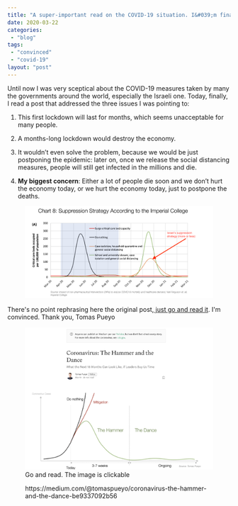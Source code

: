 ```yaml
---
title: "A super-important read on the COVID-19 situation. I&#039;m finally convinced"
date: 2020-03-22
categories: 
 - "blog"
tags: 
 - "convinced"
 - "covid-19"
layout: "post"
---
```


<!-- wp:paragraph -->
Until now I was very sceptical about the COVID-19 measures taken by many the governments around the world, especially the Israeli one. Today, finally, I read a post that addressed the three issues I was pointing to:


<!-- /wp:paragraph -->

<!-- wp:list {"ordered":true} -->
1. This first lockdown will last for months, which seems unacceptable for many people.

2. A months-long lockdown would destroy the economy.

3. It wouldn’t even solve the problem, because we would be just postponing the epidemic: later on, once we release the social distancing measures, people will still get infected in the millions and die.

4. **My biggest concern**: Either a lot of people die soon and we don’t hurt the economy today, or we hurt the economy today, just to postpone the deaths.


<!-- /wp:list -->

<!-- wp:image {"id":3131,"sizeSlug":"large"} -->
<figure class="wp-block-image size-large"><img src="/assets/img/2020/03/screen-shot-2020-03-22-at-15.45.07.png" alt="" class="wp-image-3131"></figure>
<!-- /wp:image -->

<!-- wp:paragraph -->
There's no point rephrasing here the original post,[ just go and read it](https://medium.com/@tomaspueyo/coronavirus-the-hammer-and-the-dance-be9337092b56). I'm convinced. Thank you,  Tomas Pueyo


<!-- /wp:paragraph -->

<!-- wp:image {"id":3133,"sizeSlug":"large"} -->
<figure class="wp-block-image size-large"><a href="https://medium.com/@tomaspueyo/coronavirus-the-hammer-and-the-dance-be9337092b56"><img src="/assets/img/2020/03/image-13.png" alt="" class="wp-image-3133"></a><figcaption>Go and read. The image is clickable</figcaption></figure>
<!-- /wp:image -->

<!-- wp:embed {"url":"https:\/\/medium.com\/@tomaspueyo\/coronavirus-the-hammer-and-the-dance-be9337092b56","type":"rich","providerNameSlug":"","className":""} -->
<figure class="wp-block-embed is-type-rich"><div class="wp-block-embed__wrapper">
https://medium.com/@tomaspueyo/coronavirus-the-hammer-and-the-dance-be9337092b56
</div></figure>
<!-- /wp:embed -->

